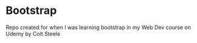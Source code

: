 # Bootstrap
Repo created for when I was learning bootstrap in my Web Dev course on Udemy by Colt Steele
